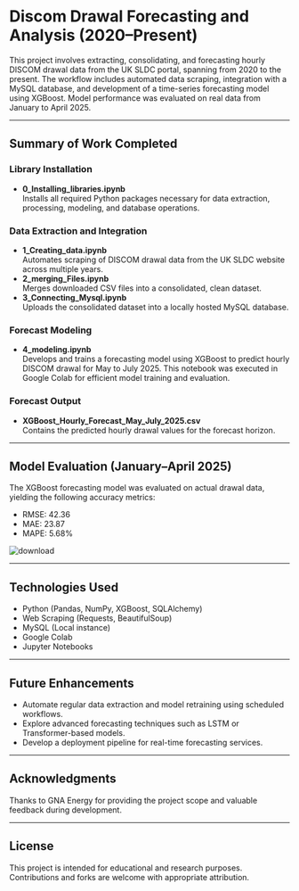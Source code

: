 # Discom Drawal Forecasting and Analysis (2020–Present)

This project involves extracting, consolidating, and forecasting hourly DISCOM drawal data from the UK SLDC portal, spanning from 2020 to the present. The workflow includes automated data scraping, integration with a MySQL database, and development of a time-series forecasting model using XGBoost. Model performance was evaluated on real data from January to April 2025.

---

## Summary of Work Completed

### Library Installation  
- **0_Installing_libraries.ipynb**  
  Installs all required Python packages necessary for data extraction, processing, modeling, and database operations.

### Data Extraction and Integration  
- **1_Creating_data.ipynb**  
  Automates scraping of DISCOM drawal data from the UK SLDC website across multiple years.  
- **2_merging_Files.ipynb**  
  Merges downloaded CSV files into a consolidated, clean dataset.  
- **3_Connecting_Mysql.ipynb**  
  Uploads the consolidated dataset into a locally hosted MySQL database.

### Forecast Modeling  
- **4_modeling.ipynb**  
  Develops and trains a forecasting model using XGBoost to predict hourly DISCOM drawal for May to July 2025. This notebook was executed in Google Colab for efficient model training and evaluation.

### Forecast Output  
- **XGBoost_Hourly_Forecast_May_July_2025.csv**  
  Contains the predicted hourly drawal values for the forecast horizon.

---

## Model Evaluation (January–April 2025)

The XGBoost forecasting model was evaluated on actual drawal data, yielding the following accuracy metrics:  
- RMSE: 42.36  
- MAE: 23.87  
- MAPE: 5.68%

![download](https://github.com/user-attachments/assets/a8c58edd-fa9d-4a5b-857c-147c270ef956)


---

## Technologies Used

- Python (Pandas, NumPy, XGBoost, SQLAlchemy)  
- Web Scraping (Requests, BeautifulSoup)  
- MySQL (Local instance)  
- Google Colab  
- Jupyter Notebooks

---

## Future Enhancements

- Automate regular data extraction and model retraining using scheduled workflows.  
- Explore advanced forecasting techniques such as LSTM or Transformer-based models.  
- Develop a deployment pipeline for real-time forecasting services.

---

## Acknowledgments

Thanks to GNA Energy for providing the project scope and valuable feedback during development.

---

## License

This project is intended for educational and research purposes. Contributions and forks are welcome with appropriate attribution.
